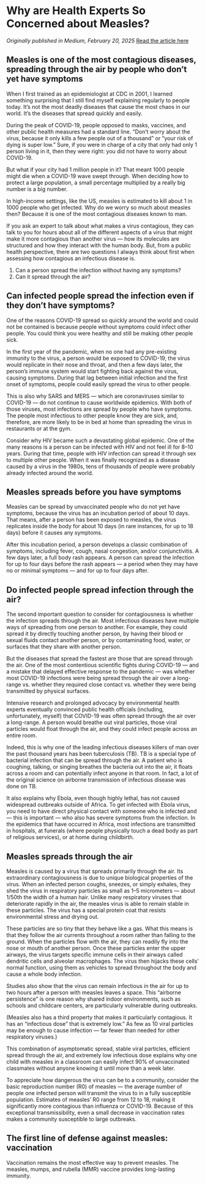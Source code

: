 # Why are Health Experts So Concerned about Measles?

*Originally published in Medium, February 20, 2025*
[Read the article here](https://medium.com/@drjaykvarma/why-are-health-experts-so-concerned-about-measles-74cf8fed0c88)

## Measles is one of the most contagious diseases, spreading through the air by people who don’t yet have symptoms

When I first trained as an epidemiologist at CDC in 2001, I learned something surprising that I still find myself explaining regularly to people today. It’s not the most deadly diseases that cause the most chaos in our world. It’s the diseases that spread quickly and easily.

During the peak of COVID-19, people opposed to masks, vaccines, and other public health measures had a standard line. “Don’t worry about the virus, because it only kills a few people out of a thousand” or “your risk of dying is super low.” Sure, if you were in charge of a city that only had only 1 person living in it, then they were right: you did not have to worry about COVID-19.

But what if your city had 1 million people in it? That meant 1000 people might die when a COVID-19 wave swept through. When deciding how to protect a large population, a small percentage multiplied by a really big number is a big number.

In high-income settings, like the US, measles is estimated to kill about 1 in 1000 people who get infected. Why do we worry so much about measles then? Because it is one of the most contagious diseases known to man.

If you ask an expert to talk about what makes a virus contagious, they can talk to you for hours about all of the different aspects of a virus that might make it more contagious than another virus — how its molecules are structured and how they interact with the human body. But, from a public health perspective, there are two questions I always think about first when assessing how contagious an infectious disease is.

1. Can a person spread the infection without having any symptoms?
2. Can it spread through the air?

## Can infected people spread the infection even if they don’t have symptoms?

One of the reasons COVID-19 spread so quickly around the world and could not be contained is because people without symptoms could infect other people. You could think you were healthy and still be making other people sick.

In the first year of the pandemic, when no one had any pre-existing immunity to the virus, a person would be exposed to COVID-19, the virus would replicate in their nose and throat, and then a few days later, the person’s immune system would start fighting back against the virus, causing symptoms. During that lag between initial infection and the first onset of symptoms, people could easily spread the virus to other people.

This is also why SARS and MERS — which are coronaviruses similar to COVID-19 — do not continue to cause worldwide epidemics. With both of those viruses, most infections are spread by people who have symptoms. The people most infectious to other people know they are sick, and, therefore, are more likely to be in bed at home than spreading the virus in restaurants or at the gym.

Consider why HIV became such a devastating global epidemic. One of the many reasons is a person can be infected with HIV and not feel ill for 8–10 years. During that time, people with HIV infection can spread it through sex to multiple other people. When it was finally recognized as a disease caused by a virus in the 1980s, tens of thousands of people were probably already infected around the world.

## Measles spreads before you have symptoms

Measles can be spread by unvaccinated people who do not yet have symptoms, because the virus has an incubation period of about 10 days. That means, after a person has been exposed to measles, the virus replicates inside the body for about 10 days (in rare instances, for up to 18 days) before it causes any symptoms.

After this incubation period, a person develops a classic combination of symptoms, including fever, cough, nasal congestion, and/or conjunctivitis. A few days later, a full body rash appears. A person can spread the infection for up to four days before the rash appears — a period when they may have no or minimal symptoms — and for up to four days after.

## Do infected people spread infection through the air?

The second important question to consider for contagiousness is whether the infection spreads through the air. Most infectious diseases have multiple ways of spreading from one person to another. For example, they could spread it by directly touching another person, by having their blood or sexual fluids contact another person, or by contaminating food, water, or surfaces that they share with another person.

But the diseases that spread the fastest are those that are spread through the air. One of the most contentious scientific fights during COVID-19 — and a mistake that delayed effective response to the pandemic — was whether most COVID-19 infections were being spread through the air over a long-range vs. whether they required close contact vs. whether they were being transmitted by physical surfaces.

Intensive research and prolonged advocacy by environmental health experts eventually convinced public health officials (including, unfortunately, myself) that COVID-19 was often spread through the air over a long-range. A person would breathe out viral particles, those viral particles would float through the air, and they could infect people across an entire room.

Indeed, this is why one of the leading infectious diseases killers of man over the past thousand years has been tuberculosis (TB). TB is a special type of bacterial infection that can be spread through the air. A patient who is coughing, talking, or singing breathes the bacteria out into the air, it floats across a room and can potentially infect anyone in that room. In fact, a lot of the original science on airborne transmission of infectious disease was done on TB.

It also explains why Ebola, even though highly lethal, has not caused widespread outbreaks outside of Africa. To get infected with Ebola virus, you need to have direct physical contact with someone who is infected and — this is important — who also has severe symptoms from the infection. In the epidemics that have occurred in Africa, most infections are transmitted in hospitals, at funerals (where people physically touch a dead body as part of religious services), or at home during childbirth.

## Measles spreads through the air

Measles is caused by a virus that spreads primarily through the air. Its extraordinary contagiousness is due to unique biological properties of the virus. When an infected person coughs, sneezes, or simply exhales, they shed the virus in respiratory particles as small as 1–5 micrometers — about 1/50th the width of a human hair. Unlike many respiratory viruses that deteriorate rapidly in the air, the measles virus is able to remain stable in these particles. The virus has a special protein coat that resists environmental stress and drying out.

These particles are so tiny that they behave like a gas. What this means is that they follow the air currents throughout a room rather than falling to the ground. When the particles flow with the air, they can readily fly into the nose or mouth of another person. Once these particles enter the upper airways, the virus targets specific immune cells in their airways called dendritic cells and alveolar macrophages. The virus then hijacks these cells’ normal function, using them as vehicles to spread throughout the body and cause a whole body infection.

Studies also show that the virus can remain infectious in the air for up to two hours after a person with measles leaves a space. This “airborne persistence” is one reason why shared indoor environments, such as schools and childcare centers, are particularly vulnerable during outbreaks.

(Measles also has a third property that makes it particularly contagious. It has an “infectious dose” that is extremely low.” As few as 10 viral particles may be enough to cause infection — far fewer than needed for other respiratory viruses.)

This combination of asymptomatic spread, stable viral particles, efficient spread through the air, and extremely low infectious dose explains why one child with measles in a classroom can easily infect 90% of unvaccinated classmates without anyone knowing it until more than a week later.

To appreciate how dangerous the virus can be to a community, consider the basic reproduction number (R0) of measles — the average number of people one infected person will transmit the virus to in a fully susceptible population. Estimates of measles’ R0 range from 12 to 18, making it significantly more contagious than influenza or COVID-19. Because of this exceptional transmissibility, even a small decrease in vaccination rates makes a community susceptible to large outbreaks.

## The first line of defense against measles: vaccination

Vaccination remains the most effective way to prevent measles. The measles, mumps, and rubella (MMR) vaccine provides long-lasting immunity.
